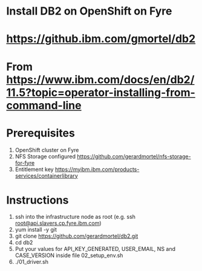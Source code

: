 # Install DB2 on OpenShift on Fyre
# https://github.ibm.com/gmortel/db2
# From https://www.ibm.com/docs/en/db2/11.5?topic=operator-installing-from-command-line

# Prerequisites
1. OpenShift cluster on Fyre
2. NFS Storage configured https://github.com/gerardmortel/nfs-storage-for-fyre
3. Entitlement key https://myibm.ibm.com/products-services/containerlibrary

# Instructions
1. ssh into the infrastructure node as root (e.g. ssh root@api.slavers.cp.fyre.ibm.com)
2. yum install -y git
3. git clone https://github.com/gerardmortel/db2.git
4. cd db2
5. Put your values for API_KEY_GENERATED, USER_EMAIL, NS and CASE_VERSION inside file 02_setup_env.sh
6. ./01_driver.sh
